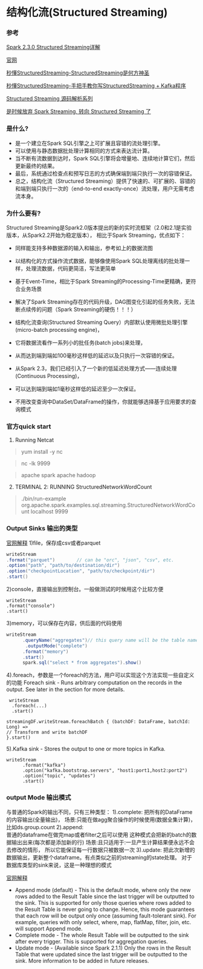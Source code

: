 # 结构化流(Structured Streaming)

### 参考
[Spark 2.3.0 Structured Streaming详解](https://blog.csdn.net/l_15156024189/article/details/81612860)

[官网](http://spark.apache.org/docs/latest/structured-streaming-programming-guide.html)

[秒懂StructuredStreaming-StructuredStreaming是何方神圣](https://blog.csdn.net/lovechendongxing/article/details/81748237)

[秒懂StructuredStreaming-手把手教你写StructuredStreaming + Kafka程序](https://blog.csdn.net/lovechendongxing/article/details/81748553)

[Structured Streaming 源码解析系列](https://github.com/lw-lin/CoolplaySpark/tree/master/Structured%20Streaming%20%E6%BA%90%E7%A0%81%E8%A7%A3%E6%9E%90%E7%B3%BB%E5%88%97)

[是时候放弃 Spark Streaming, 转向 Structured Streaming 了](https://mp.weixin.qq.com/s/O7GtsX4uY_2DilaEwVdq9Q)

### 是什么?
* 是一个建立在Spark SQL引擎之上可扩展且容错的流处理引擎。
* 可以使用与静态数据批处理计算相同的方式来表达流计算。
* 当不断有流数据到达时，Spark SQL引擎将会增量地、连续地计算它们，然后更新最终的结果。
* 最后，系统通过检查点和预写日志的方式确保端到端只执行一次的容错保证。
* 总之，结构化流（Structured Streaming）提供了快速的、可扩展的、容错的和端到端只执行一次的（end-to-end exactly-once）流处理，用户无需考虑流本身。

### 为什么要有?
Structured Streaming是Spark2.0版本提出的新的实时流框架（2.0和2.1是实验版本，从Spark2.2开始为稳定版本），
相比于Spark Streaming，优点如下：
* 同样能支持多种数据源的输入和输出，参考如上的数据流图
* 以结构化的方式操作流式数据，能够像使用Spark SQL处理离线的批处理一样，处理流数据，代码更简洁，写法更简单
* 基于Event-Time，相比于Spark Streaming的Processing-Time更精确，更符合业务场景
* 解决了Spark Streaming存在的代码升级，DAG图变化引起的任务失败，无法断点续传的问题（Spark Streaming的硬伤！！！）


* 结构化流查询(Structured Streaming Query）内部默认使用微批处理引擎(micro-batch processing engine)，
* 它将数据流看作一系列小的批任务(batch jobs)来处理，
* 从而达到端到端如100毫秒这样低的延迟以及只执行一次容错的保证。
* 从Spark 2.3，我们已经引入了一个新的低延迟处理方式——连续处理(Continuous Processing)，
* 可以达到端到端如1毫秒这样低的延迟至少一次保证。
* 不用改变查询中DataSet/DataFrame的操作，你就能够选择基于应用要求的查询模式
        
### 官方quick start
1) Running Netcat

> yum install -y nc

> nc -lk 9999

> apache spark
> apache hadoop

2) TERMINAL 2: RUNNING StructuredNetworkWordCount
> ./bin/run-example org.apache.spark.examples.sql.streaming.StructuredNetworkWordCount localhost 9999

### Output Sinks 输出的类型
[官网解释](http://spark.apache.org/docs/latest/structured-streaming-programming-guide.html#output-sinks)
1)file，保存成csv或者parquet
```scala
writeStream
.format("parquet")        // can be "orc", "json", "csv", etc.
.option("path", "path/to/destination/dir")
.option("checkpointLocation", "path/to/checkpoint/dir")
.start()
```
2)console，直接输出到控制台。一般做测试的时候用这个比较方便
```
writeStream
.format("console")
.start()
```
3)memory，可以保存在内容，供后面的代码使用
```scala
writeStream
      .queryName("aggregates")// this query name will be the table name
       .outputMode("complete")
      .format("memory")
      .start()
      spark.sql("select * from aggregates").show()
```
4).foreach，参数是一个foreach的方法，用户可以实现这个方法实现一些自定义的功能
   Foreach sink - Runs arbitrary computation on the records in the output. See later in the section for more details.
```
 writeStream
  .foreach(...)
  .start()

streamingDF.writeStream.foreachBatch { (batchDF: DataFrame, batchId: Long) =>
// Transform and write batchDF
}.start()
```
5).Kafka sink - Stores the output to one or more topics in Kafka.
```
writeStream
      .format("kafka")
      .option("kafka.bootstrap.servers", "host1:port1,host2:port2")
      .option("topic", "updates")
      .start()
```

### output Mode 输出模式
与普通的Spark的输出不同，只有三种类型：
1).complete: 
    把所有的DataFrame的内容输出(全量输出)，
    场景:只能在做agg聚合操作的时候使用(数据全集计算)，比如ds.group.count
2).append:   
    普通的dataframe在做完map或者filter之后可以使用
    这种模式会把新的batch的数据输出出来(每次都是添加新的行)
    场景:且只适用于:一旦产生计算结果便永远不会去修改的情形， 所以它能保证每一行数据只被数据一次
3).update:
    把此次新增的数据输出，更新整个dataframe。有点类似之前的streaming的state处理。
    对于数据库类型的sink来说，这是一种理想的模式

[官网解释](http://spark.apache.org/docs/latest/structured-streaming-programming-guide.html#output-modes)
* Append mode (default) - This is the default mode, where only the new rows added to the Result Table since the last trigger will be outputted to the sink. This is supported for only those queries where rows added to the Result Table is never going to change. Hence, this mode guarantees that each row will be output only once (assuming fault-tolerant sink). For example, queries with only select, where, map, flatMap, filter, join, etc. will support Append mode.
* Complete mode - The whole Result Table will be outputted to the sink after every trigger. This is supported for aggregation queries.
* Update mode - (Available since Spark 2.1.1) Only the rows in the Result Table that were updated since the last trigger will be outputted to the sink. More information to be added in future releases.
